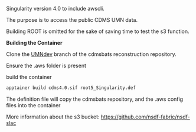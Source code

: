 Singularity version 4.0 to include awscli.

The purpose is to access the public CDMS UMN data.

Building ROOT is omitted for the sake of saving time to test the s3 function.


<b>Building the Container</b>

Clone the [UMNdev](https://gitlab.com/supercdms/Reconstruction/cdmsbats/-/tree/UMNdev?ref_type=heads) branch of the cdmsbats reconstruction repository.

Ensure the .aws folder is present

build the container
```bash
apptainer build cdms4.0.sif root5_Singularity.def
```

The definition file will copy the cdmsbats repository, and the .aws config files into the container

More information about the s3 bucket: https://github.com/nsdf-fabric/nsdf-slac
